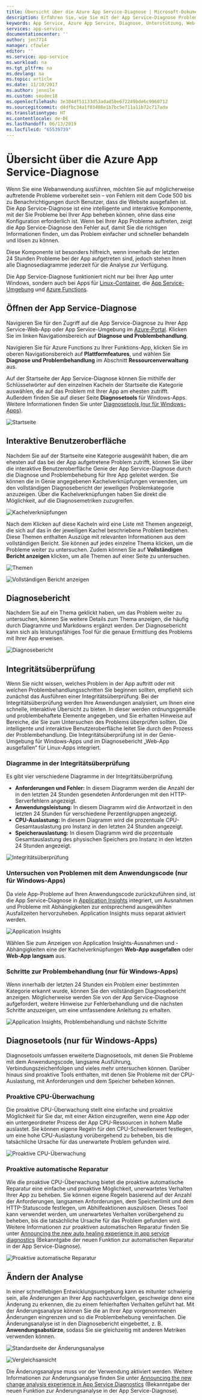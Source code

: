 ```yaml
---
title: Übersicht über die Azure App Service-Diagnose | Microsoft-Dokumentation
description: Erfahren Sie, wie Sie mit der App Service-Diagnose Probleme bei einer App beheben können.
keywords: App Service, Azure App Service, Diagnose, Unterstützung, Web-App, Problembehandlung, Selbsthilfe
services: app-service
documentationcenter: ''
author: jen7714
manager: cfowler
editor: ''
ms.service: app-service
ms.workload: na
ms.tgt_pltfrm: na
ms.devlang: na
ms.topic: article
ms.date: 11/10/2017
ms.author: jennile
ms.custom: seodec18
ms.openlocfilehash: 3e304df51133d53adad50e672249bde6c9960712
ms.sourcegitcommit: d4dfbc34a1f03488e1b7bc5e711a11b72c717ada
ms.translationtype: HT
ms.contentlocale: de-DE
ms.lasthandoff: 06/13/2019
ms.locfileid: "65539739"
---
```

# <a name="azure-app-service-diagnostics-overview"></a>Übersicht über die Azure App Service-Diagnose

Wenn Sie eine Webanwendung ausführen, möchten Sie auf möglicherweise auftretende Probleme vorbereitet sein – von Fehlern mit dem Code 500 bis zu Benachrichtigungen durch Benutzer, dass die Website ausgefallen ist. Die App Service-Diagnose ist eine intelligente und interaktive Komponente, mit der Sie Probleme bei Ihrer App beheben können, ohne dass eine Konfiguration erforderlich ist. Wenn bei Ihrer App Probleme auftreten, zeigt die App Service-Diagnose den Fehler auf, damit Sie die richtigen Informationen finden, um das Problem einfacher und schneller behandeln und lösen zu können.

Diese Komponente ist besonders hilfreich, wenn innerhalb der letzten 24 Stunden Probleme bei der App aufgetreten sind, jedoch stehen Ihnen alle Diagnosediagramme jederzeit für die Analyse zur Verfügung.

Die App Service-Diagnose funktioniert nicht nur bei Ihrer App unter Windows, sondern auch bei Apps für [Linux-Container](https://docs.microsoft.com/azure/app-service/containers/app-service-linux-intro), die [App Service-Umgebung](https://docs.microsoft.com/azure/app-service/environment/intro) und [Azure Functions](https://docs.microsoft.com/azure/azure-functions/functions-overview).

## <a name="open-app-service-diagnostics"></a>Öffnen der App Service-Diagnose

Navigieren Sie für den Zugriff auf die App Service-Diagnose zu Ihrer App Service-Web-App oder App Service-Umgebung im [Azure-Portal](https://portal.azure.com). Klicken Sie im linken Navigationsbereich auf **Diagnose und Problembehandlung**.

Navigieren Sie für Azure Functions zu Ihrer Funktions-App, klicken Sie im oberen Navigationsbereich auf **Plattformfeatures**, und wählen Sie **Diagnose und Problembehandlung** im Abschnitt **Ressourcenverwaltung** aus.

Auf der Startseite der App Service-Diagnose können Sie mithilfe der Schlüsselwörter auf den einzelnen Kacheln der Startseite die Kategorie auswählen, die auf das Problem mit Ihrer App am ehesten zutrifft. Außerdem finden Sie auf dieser Seite **Diagnosetools** für Windows-Apps. Weitere Informationen finden Sie unter [Diagnosetools (nur für Windows-Apps)](#diagnostic-tools-only-for-windows-app).

![Startseite](./media/app-service-diagnostics/app-service-diagnostics-homepage-1.png)

## <a name="interactive-interface"></a>Interaktive Benutzeroberfläche

Nachdem Sie auf der Startseite eine Kategorie ausgewählt haben, die am ehesten auf das bei der App aufgetretene Problem zutrifft, können Sie über die interaktive Benutzeroberfläche Genie der App Service-Diagnose durch die Diagnose und Problembehebung für Ihre App geleitet werden. Sie können die in Genie angegebenen Kachelverknüpfungen verwenden, um den vollständigen Diagnosebericht der jeweiligen Problemkategorie anzuzeigen. Über die Kachelverknüpfungen haben Sie direkt die Möglichkeit, auf die Diagnosemetriken zuzugreifen.

![Kachelverknüpfungen](./media/app-service-diagnostics/tile-shortcuts-2.png)

Nach dem Klicken auf diese Kacheln wird eine Liste mit Themen angezeigt, die sich auf das in der jeweiligen Kachel beschriebene Problem beziehen. Diese Themen enthalten Auszüge mit relevanten Informationen aus dem vollständigen Bericht. Sie können auf jedes einzelne Thema klicken, um die Probleme weiter zu untersuchen. Zudem können Sie auf **Vollständigen Bericht anzeigen** klicken, um alle Themen auf einer Seite zu untersuchen.

![Themen](./media/app-service-diagnostics/application-logs-insights-3.png)

![Vollständigen Bericht anzeigen](./media/app-service-diagnostics/view-full-report-4.png)

## <a name="diagnostic-report"></a>Diagnosebericht

Nachdem Sie auf ein Thema geklickt haben, um das Problem weiter zu untersuchen, können Sie weitere Details zum Thema anzeigen, die häufig durch Diagramme und Markdowns ergänzt werden. Der Diagnosebericht kann sich als leistungsfähiges Tool für die genaue Ermittlung des Problems mit Ihrer App erweisen.

![Diagnosebericht](./media/app-service-diagnostics/full-diagnostic-report-5.png)

## <a name="health-checkup"></a>Integritätsüberprüfung

Wenn Sie nicht wissen, welches Problem in der App auftritt oder mit welchen Problembehandlungsschritten Sie beginnen sollten, empfiehlt sich zunächst das Ausführen einer Integritätsüberprüfung. Bei der Integritätsüberprüfung werden Ihre Anwendungen analysiert, um Ihnen eine schnelle, interaktive Übersicht zu bieten. In dieser werden ordnungsgemäße und problembehaftete Elemente angegeben, und Sie erhalten Hinweise auf Bereiche, die Sie zum Untersuchen des Problems überprüfen sollten. Die intelligente und interaktive Benutzeroberfläche leitet Sie durch den Prozess der Problembehandlung. Die Integritätsüberprüfung ist in der Genie-Umgebung für Windows-Apps und im Diagnosebericht „Web-App ausgefallen“ für Linux-Apps integriert.

### <a name="health-checkup-graphs"></a>Diagramme in der Integritätsüberprüfung

Es gibt vier verschiedene Diagramme in der Integritätsüberprüfung.

- **Anforderungen und Fehler:** In diesem Diagramm werden die Anzahl der in den letzten 24 Stunden gesendeten Anforderungen mit den HTTP-Serverfehlern angezeigt.
- **Anwendungsleistung:** In diesem Diagramm wird die Antwortzeit in den letzten 24 Stunden für verschiedene Perzentilgruppen angezeigt.
- **CPU-Auslastung:** In diesem Diagramm wird die prozentuale CPU-Gesamtauslastung pro Instanz in den letzten 24 Stunden angezeigt.  
- **Speicherauslastung:** In diesem Diagramm wird die prozentuale Gesamtauslastung des physischen Speichers pro Instanz in den letzten 24 Stunden angezeigt.

![Integritätsüberprüfung](./media/app-service-diagnostics/health-checkup-6.png)

### <a name="investigate-application-code-issues-only-for-windows-app"></a>Untersuchen von Problemen mit dem Anwendungscode (nur für Windows-Apps)

Da viele App-Probleme auf Ihren Anwendungscode zurückzuführen sind, ist die App Service-Diagnose in [Application Insights](https://docs.microsoft.com/azure/azure-monitor/app/app-insights-overview) integriert, um Ausnahmen und Probleme mit Abhängigkeiten zur entsprechend ausgewählten Ausfallzeiten hervorzuheben. Application Insights muss separat aktiviert werden.

![Application Insights](./media/app-service-diagnostics/application-insights-7.png)

Wählen Sie zum Anzeigen von Application Insights-Ausnahmen und -Abhängigkeiten eine der Kachelverknüpfungen **Web-App ausgefallen** oder **Web-App langsam** aus.

### <a name="troubleshooting-steps-only-for-windows-app"></a>Schritte zur Problembehandlung (nur für Windows-Apps)

Wenn innerhalb der letzten 24 Stunden ein Problem einer bestimmten Kategorie erkannt wurde, können Sie den vollständigen Diagnosebericht anzeigen. Möglicherweise werden Sie von der App Service-Diagnose aufgefordert, weitere Hinweise zur Fehlerbehandlung und die nächsten Schritte anzuzeigen, um eine umfassendere Anleitung zu erhalten.

![Application Insights, Problembehandlung und nächste Schritte](./media/app-service-diagnostics/troubleshooting-and-next-steps-8.png)

## <a name="diagnostic-tools-only-for-windows-app"></a>Diagnosetools (nur für Windows-Apps)

Diagnosetools umfassen erweiterte Diagnosetools, mit denen Sie Probleme mit dem Anwendungscode, langsame Ausführung, Verbindungszeichenfolgen und vieles mehr untersuchen können. Darüber hinaus sind proaktive Tools enthalten, mit denen Sie Probleme mit der CPU-Auslastung, mit Anforderungen und dem Speicher beheben können.

### <a name="proactive-cpu-monitoring"></a>Proaktive CPU-Überwachung

Die proaktive CPU-Überwachung stellt eine einfache und proaktive Möglichkeit für Sie dar, mit einer Aktion einzugreifen, wenn eine App oder ein untergeordneter Prozess der App CPU-Ressourcen in hohem Maße auslastet. Sie können eigene Regeln für den CPU-Schwellenwert festlegen, um eine hohe CPU-Auslastung vorübergehend zu beheben, bis die tatsächliche Ursache für das unerwartete Problem gefunden wird.

![Proaktive CPU-Überwachung](./media/app-service-diagnostics/proactive-cpu-monitoring-9.png)

### <a name="proactive-auto-healing"></a>Proaktive automatische Reparatur

Wie die proaktive CPU-Überwachung bietet die proaktive automatische Reparatur eine einfache und proaktive Möglichkeit, unerwartetes Verhalten Ihrer App zu beheben. Sie können eigene Regeln basierend auf der Anzahl der Anforderungen, langsamen Anforderungen, dem Speicherlimit und dem HTTP-Statuscode festlegen, um Abhilfeaktionen auszulösen. Dieses Tool kann verwendet werden, um unerwartetes Verhalten vorübergehend zu beheben, bis die tatsächliche Ursache für das Problem gefunden wird. Weitere Informationen zur proaktiven automatischen Reparatur finden Sie unter [Announcing the new auto healing experience in app service diagnostics](https://azure.github.io/AppService/2018/09/10/Announcing-the-New-Auto-Healing-Experience-in-App-Service-Diagnostics.html) (Bekanntgabe der neuen Funktion zur automatischen Reparatur in der App Service-Diagnose).

![Proaktive automatische Reparatur](./media/app-service-diagnostics/proactive-auto-healing-10.png)

## <a name="change-analysis"></a>Ändern der Analyse

In einer schnelllebigen Entwicklungsumgebung kann es mitunter schwierig sein, alle Änderungen an Ihrer App nachzuverfolgen, geschweige denn eine Änderung zu erkennen, die zu einem fehlerhaften Verhalten geführt hat. Mit der Änderungsanalyse können Sie die an Ihrer App vorgenommenen Änderungen eingrenzen und so die Problembehebung vereinfachen. Die Änderungsanalyse ist in den Diagnosebericht eingebettet, z. B. **Anwendungsabstürze**, sodass Sie sie gleichzeitig mit anderen Metriken verwenden können.

![Standardseite der Änderungsanalyse](./media/app-service-diagnostics/change-analysis-default-page-11.png)

![Vergleichsansicht](./media/app-service-diagnostics/diff-view-12.png)

Die Änderungsanalyse muss vor der Verwendung aktiviert werden. Weitere Informationen zur Änderungsanalyse finden Sie unter [Announcing the new change analysis experience in App Service Diagnostics](https://azure.github.io/AppService/2019/05/07/Announcing-the-new-change-analysis-experience-in-App-Service-Diagnostics-Analysis.html) (Bekanntgabe der neuen Funktion zur Änderungsanalyse in der App Service-Diagnose).